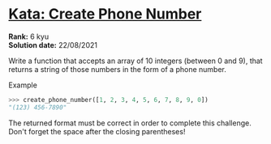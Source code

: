 # [Kata: Create Phone Number](https://www.codewars.com/kata/525f50e3b73515a6db000b83/)
<b>Rank:</b> 6 kyu  
<b>Solution date:</b> 22/08/2021

Write a function that accepts an array of 10 integers (between 0 and 9), that returns a string of those numbers in the form of a phone number.

Example
```python
>>> create_phone_number([1, 2, 3, 4, 5, 6, 7, 8, 9, 0])
"(123) 456-7890"
```
The returned format must be correct in order to complete this challenge.
Don't forget the space after the closing parentheses!

